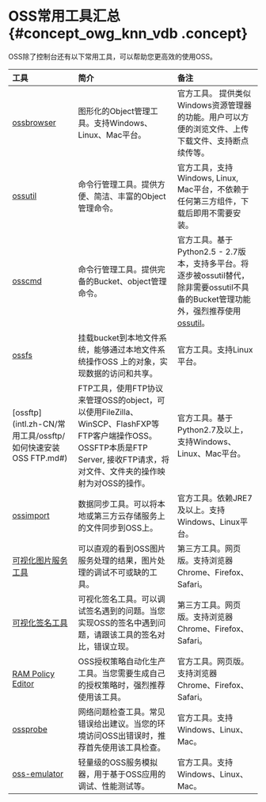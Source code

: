 # OSS常用工具汇总 {#concept_owg_knn_vdb .concept}

OSS除了控制台还有以下常用工具，可以帮助您更高效的使用OSS。

|工具|简介|备注|
|:-|:-|:-|
|[ossbrowser](intl.zh-CN/常用工具/ossbrowser.md#)|图形化的Object管理工具。支持Windows、Linux、Mac平台。|官方工具。 提供类似Windows资源管理器的功能。用户可以方便的浏览文件、上传下载文件、支持断点续传等。|
|[ossutil](intl.zh-CN/常用工具/ossutil/下载和安装.md#)|命令行管理工具。提供方便、简洁、丰富的Object管理命令。|官方工具，支持Windows, Linux, Mac平台，不依赖于任何第三方组件，下载后即用不需要安装。|
|[osscmd](intl.zh-CN/常用工具/osscmd/快速安装.md#)|命令行管理工具。提供完备的Bucket、object管理命令。|官方工具。基于Python2.5 - 2.7版本，支持多平台。将逐步被ossutil替代，除非需要ossutil不具备的Bucket管理功能外，强烈推荐使用[ossutil](https://help.aliyun.com/document_detail/50452.html)。|
|[ossfs](intl.zh-CN/常用工具/ossfs/快速安装.md#)|挂载bucket到本地文件系统，能够通过本地文件系统操作OSS 上的对象，实现数据的访问和共享。|官方工具。支持Linux平台。|
|[ossftp](intl.zh-CN/常用工具/ossftp/如何快速安装OSS FTP.md#)|FTP工具，使用FTP协议来管理OSS的object，可以使用FileZilla、WinSCP、FlashFXP等FTP客户端操作OSS。OSSFTP本质是FTP Server, 接收FTP请求，将对文件、文件夹的操作映射为对OSS的操作。|官方工具。基于Python2.7及以上，支持Windows、Linux、Mac平台。|
|[ossimport](intl.zh-CN/常用工具/ossimport/说明及配置.md#)|数据同步工具。可以将本地或第三方云存储服务上的文件同步到OSS上。|官方工具。依赖JRE7及以上。支持Windows、Linux平台。|
|[可视化图片服务工具](https://bbs.aliyun.com/read/239565.html)|可以直观的看到OSS图片服务处理的结果，图片处理的调试不可或缺的工具。|第三方工具。网页版。支持浏览器Chrome、Firefox、Safari。|
|[可视化签名工具](https://bbs.aliyun.com/read/233851.html)|可视化签名工具。可以调试签名遇到的问题。当您实现OSS的签名中遇到问题，请跟该工具的签名对比，错误立现。|第三方工具。网页版。支持浏览器Chrome、Firefox、Safari。|
|[RAM Policy Editor](http://gosspublic.alicdn.com/ram-policy-editor/index.html)|OSS授权策略自动化生产工具。当您需要生成自己的授权策略时，强烈推荐使用该工具。|官方工具。网页版。支持浏览器Chrome、Firefox、Safari。|
|[ossprobe](intl.zh-CN/常用工具/ossprobe.md#)|网络问题检查工具。常见错误给出建议。当您的环境访问OSS出错误时，推荐首先使用该工具检查。|官方工具。支持Windows、Linux、Mac。|
|[oss-emulator](https://github.com/aliyun/oss-emulator)|轻量级的OSS服务模拟器，用于基于OSS应用的调试、性能测试等。|官方工具。支持Windows、Linux、Mac。|

